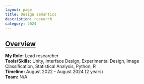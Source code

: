 ```yaml
---
layout: page
title: Design semantics
description: research
category: 2024
---
```


## <u>Overview</u>
**My Role:** Lead researcher   
**Tools/Skills:** Unity, Interface Design, Experimental Design, Image Classification, Statistical Analysis, Python, R   
**Timeline:** August 2022 - August 2024 (2 years)  
**Team:** N/A

